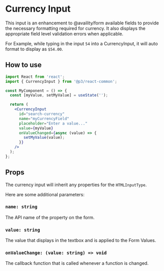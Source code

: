 # Currency Input

This input is an enhancement to @availity/form available fields to provide the necessary formatting required for currency. It also displays the appropriate field level validation errors when applicable.

For Example, while typing in the input `54` into a CurrencyInput, it will auto format to display as `$54.00`.

## How to use

```jsx
import React from 'react';
import { CurrencyInput } from '@p3/react-common';

const MyComponent = () => {
  const [myValue, setMyValue] = useState('');

  return (
    <CurrencyInput
      id="search-currency"
      name="myCurrencyField"
      placeholder="Enter a value..."
      value={myValue}
      onValueChanged={async (value) => {
        setMyValue(value);
      }}
    />
  );
};
```

## Props

The currency input will inherit any properties for the `HTMLInputType`.

Here are some additional parameters:

### `name: string`

The API name of the property on the form.

### `value: string`

The value that displays in the textbox and is applied to the Form Values.

### `onValueChange: (value: string) => void`

The callback function that is called whenever a function is changed.
